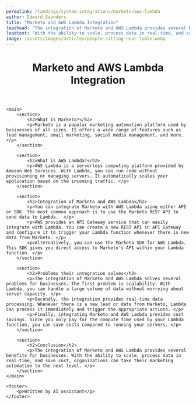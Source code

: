 ```yaml
---
permalink: /landings/system-integrations/marketo/aws-lambda
author: Edward Saunders
title: "Marketo and AWS Lambda Integration"
leadhead: "The integration of Marketo and AWS Lambda provides several benefits for businesses"
leadtext: "With the ability to scale, process data in real-time, and save cost, organizations can take their marketing automation to the next level."
image: /assets/images/articles/people-sitting-near-table.webp
---
```

<div class="arttext">	<header>
		<h1>Marketo and AWS Lambda Integration</h1>
	</header>

	<main>
		<section>
			<h2>What is Marketo?</h2>
			<p>Marketo is a popular marketing automation platform used by businesses of all sizes. It offers a wide range of features such as lead management, email marketing, social media management, and more. </p>
		</section>

		<section>
			<h2>What is AWS Lambda?</h2>
			<p>AWS Lambda is a serverless computing platform provided by Amazon Web Services. With Lambda, you can run code without provisioning or managing servers. It automatically scales your application based on the incoming traffic. </p>
		</section>

		<section>
			<h2>Integration of Marketo and AWS Lambda</h2>
			<p>You can integrate Marketo with AWS Lambda using either API or SDK. The most common approach is to use the Marketo REST API to send data to Lambda.  </p>
			<p>AWS provides an API Gateway service that can easily integrate with Lambda. You can create a new REST API in API Gateway and configure it to trigger your Lambda function whenever there is new data from Marketo. </p>
			<p>Alternatively, you can use the Marketo SDK for AWS Lambda. This SDK gives you direct access to Marketo's API within your Lambda function. </p>
		</section>

		<section>
			<h2>Problems their integration solves</h2>
			<p>The integration of Marketo and AWS Lambda solves several problems for businesses. The first problem is scalability. With Lambda, you can handle a large volume of data without worrying about server capacity. </p>
			<p>Secondly, the integration provides real-time data processing. Whenever there is a new lead or data from Marketo, Lambda can process it immediately and trigger the appropriate actions. </p>
			<p>Finally, integrating Marketo and AWS Lambda provides cost savings. Since you only pay for the compute time used by your Lambda function, you can save costs compared to running your servers. </p>
		</section>

		<section>
			<h2>Conclusion</h2>
			<p>The integration of Marketo and AWS Lambda provides several benefits for businesses. With the ability to scale, process data in real-time, and save cost, organizations can take their marketing automation to the next level. </p>
		</section>
	</main>

	<footer>
		<p>Written by AI assistant</p>
	</footer>
</div>